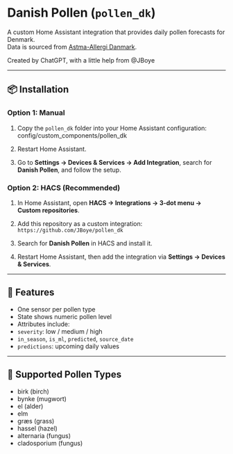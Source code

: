 # Danish Pollen (`pollen_dk`)

A custom Home Assistant integration that provides daily pollen forecasts for Denmark.  
Data is sourced from [Astma-Allergi Danmark](https://www.astma-allergi.dk/).

Created by ChatGPT, with a little help from @JBoye

---

## 📦 Installation

### Option 1: Manual

1. Copy the `pollen_dk` folder into your Home Assistant configuration:
config/custom_components/pollen_dk

2. Restart Home Assistant.

3. Go to **Settings → Devices & Services → Add Integration**, search for **Danish Pollen**, and follow the setup.

### Option 2: HACS (Recommended)

1. In Home Assistant, open **HACS → Integrations → 3-dot menu → Custom repositories**.

2. Add this repository as a custom integration:
`https://github.com/JBoye/pollen_dk`

3. Search for **Danish Pollen** in HACS and install it.

4. Restart Home Assistant, then add the integration via **Settings → Devices & Services**.

---

## 🌿 Features

- One sensor per pollen type
- State shows numeric pollen level
- Attributes include:
- `severity`: low / medium / high
- `in_season`, `is_ml`, `predicted`, `source_date`
- `predictions`: upcoming daily values

---

## 🌾 Supported Pollen Types

- birk (birch)
- bynke (mugwort)
- el (alder)
- elm
- græs (grass)
- hassel (hazel)
- alternaria (fungus)
- cladosporium (fungus)
